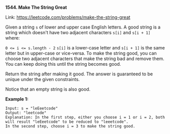 **1544. Make The String Great**

Link: https://leetcode.com/problems/make-the-string-great

Given a string `s` of lower and upper case English letters.
A good string is a string which doesn't have two adjacent characters `s[i]` and `s[i + 1]` where:

`0 <= i <= s.length - 2`
`s[i]` is a lower-case letter and `s[i + 1]` is the same letter but in upper-case or vice-versa.
To make the string good, you can choose two adjacent characters that make the string bad and remove them. You can keep doing this until the string becomes good.

Return the string after making it good. The answer is guaranteed to be unique under the given constraints.

Notice that an empty string is also good.

**Example 1:**
```
Input: s = "leEeetcode"
Output: "leetcode"
Explanation: In the first step, either you choose i = 1 or i = 2, both will result "leEeetcode" to be reduced to "leeetcode".
In the second step, choose i = 3 to make the string good.
```